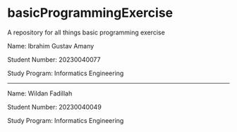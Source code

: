 # basicProgrammingExercise
A repository for all things basic programming exercise

Name: Ibrahim Gustav Amany

Student Number: 20230040077

Study Program: Informatics Engineering

-------------------------------------------
Name: Wildan Fadillah

Student Number: 20230040049

Study Program: Informatics Engineering
